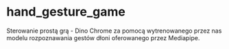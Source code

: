 # hand_gesture_game
Sterowanie prostą grą - Dino Chrome za pomocą wytrenowanego przez nas modelu rozpoznawania gestów dłoni oferowanego przez Mediapipe.

